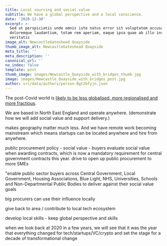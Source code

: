 ```yaml
---
title: Local sourcing and social value
subtitle: We have a global perspective and a local conscience.
date: '2020-12-30'
excerpt: >-
  Sed ut perspiciatis unde omnis iste natus error sit voluptatem accusantium
  doloremque laudantium, totam rem aperiam, eaque ipsa quae ab illo inventore
  veritatis
image_alt: NewcastleGateshead Quayside
thumb_image_alt: NewcastleGateshead Quayside
meta_title: ''
meta_description: ''
canonical_url: ''
no_index: false
template: post
thumb_image: images/Newcastle_Quayside_with_bridges_thumb.jpg
image: images/Newcastle_Quayside_with_bridges_post.jpg
author: src/data/authors/person-8gt2bfyjn.json
---
```

The post-Covid world is [likely to be less globalised, more regionalised and more fractious](https://www.economist.com/leaders/2020/05/14/has-covid-19-killed-globalisation).

We are based in North East England and operate anywhere. (demonstrate how we will add social value and support delivery.)

makes geography matter much less. And we have remote work becoming mainstream which means startups can be located anywhere and hire from anywhere.

public procurement policy - social value - buyers evaluate social value when awarding contracts, which is now a mandatory requirement for central government contracts this year. drive to open up public procurement to more SMEs

"enable public sector buyers across Central Government, Local Government, Housing Associations, Blue Light, NHS, Universities, Schools and Non-Departmental Public Bodies to deliver against their social value goals

big procurers can use their influence locally

give back to area / contribute to local tech ecosystem

develop local skills - keep global perspective and skills

when we look back at 2020 in a few years, we will see that it was the year that everything changed for tech/startups/VC/crypto and set the stage for a decade of transformational change
